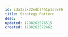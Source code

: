 ```yaml
---
id: ida3xlx32edbl4h1p1srw86
title: Strategy Pattern
desc: ''
updated: 1708262576515
created: 1708262572462
---
```

